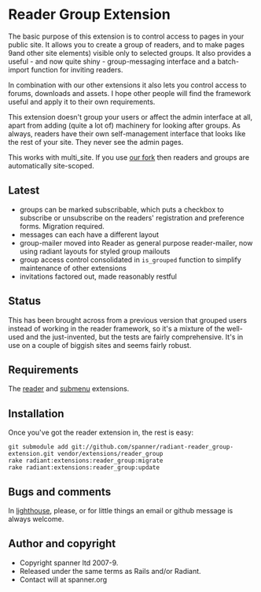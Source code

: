 # Reader Group Extension

The basic purpose of this extension is to control access to pages in your public site. It allows you to create a group of readers, and to make pages 9and other site elements) visible only to selected groups. It also provides a useful - and now quite shiny - group-messaging interface and a batch-import function for inviting readers.

In combination with our other extensions it also lets you control access to forums, downloads and assets. I hope other people will find the framework useful and apply it to their own requirements.

This extension doesn't group your users or affect the admin interface at all, apart from adding (quite a lot of) machinery for looking after groups. As always, readers have their own self-management interface that looks like the rest of your site. They never see the admin pages.

This works with multi_site. If you use [our fork](https://github.com/spanner/radiant-paperclipped_multisite-extension/tree) then readers and groups are automatically site-scoped.

## Latest

* groups can be marked subscribable, which puts a checkbox to subscribe or unsubscribe on the readers' registration and preference forms. Migration required.
* messages can each have a different layout
* group-mailer moved into Reader as general purpose reader-mailer, now using radiant layouts for styled group mailouts
* group access control consolidated in `is_grouped` function to simplify maintenance of other extensions
* invitations factored out, made reasonably restful

## Status

This has been brought across from a previous version that grouped users instead of working in the reader framework, so it's a mixture of the well-used and the just-invented, but the tests are fairly comprehensive. It's in use on a couple of biggish sites and seems fairly robust.

## Requirements

The [reader](https://github.com/spanner/radiant-reader-extension/tree) and [submenu](https://github.com/spanner/radiant-submenu-extension/tree) extensions.

## Installation

Once you've got the reader extension in, the rest is easy:

	git submodule add git://github.com/spanner/radiant-reader_group-extension.git vendor/extensions/reader_group
	rake radiant:extensions:reader_group:migrate
	rake radiant:extensions:reader_group:update

## Bugs and comments

In [lighthouse](http://spanner.lighthouseapp.com/projects/26912-radiant-extensions), please, or for little things an email or github message is always welcome.

## Author and copyright

* Copyright spanner ltd 2007-9.
* Released under the same terms as Rails and/or Radiant.
* Contact will at spanner.org

